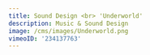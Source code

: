 ```yaml
---
title: Sound Design <br> 'Underworld'
description: Music & Sound Design
image: /cms/images/Underworld.png
vimeoID: '234137763'
---
```



